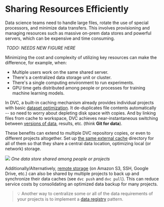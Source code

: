 # Sharing Resources Efficiently

Data science teams need to handle large files, rotate the use of special
processors, and minimize data transfers. This involves provisioning and managing
resources such as massive on-prem data stores and powerful servers, which can be
expensive and time consuming.

![]() _TODO: NEEDS NEW FIGURE HERE_

Minimizing the cost and complexity of utilizing key resources can make the
difference, for example, when:

- Multiple users work on the same shared server.
- There's a centralized data storage unit or cluster.
- There's a single computing environment to run experiments.
- GPU time gets distributed among people or processes for training machine
  learning models.

In DVC, a built-in <abbr>caching</abbr> mechanism already provides individual
<abbr>projects</abbr> with basic
[dataset optimization](/doc/user-guide/large-dataset-optimization). It
de-duplicates file contents automatically -- so need to worry about depleting
disk space with copies. And by linking files from cache to
<abbr>workspace</abbr>, DVC achieves near-instantaneous switching between
[versions of data](/doc/use-cases/versioning-data-and-model-files), results,
etc. (think **Git for data**).

These benefits can extend to multiple DVC repository copies, or even to
different projects altogether. Set up
[the same external cache](/doc/user-guide/how-to/share-a-dvc-cache) directory
for all of them so that they share a central data location, optimizing local (or
network) storage.

![](/img/shared-server.png) _One data store shared among people or projects_

Additionally/Alternatively, [remote storage](/doc/command-reference/remote) (on
Amazon S3, SSH, Google Drive, etc.) can also be shared by multiple projects to
back up and synchronize their data caches (see `dvc push` and `dvc pull`). This
can reduce service costs by consolidating an optimized data backup for many
projects.

> 💡 Another way to centralize some or all of the data requirements of your
> projects is to implement a [data registry](/doc/use-cases/data-registries)
> pattern.
